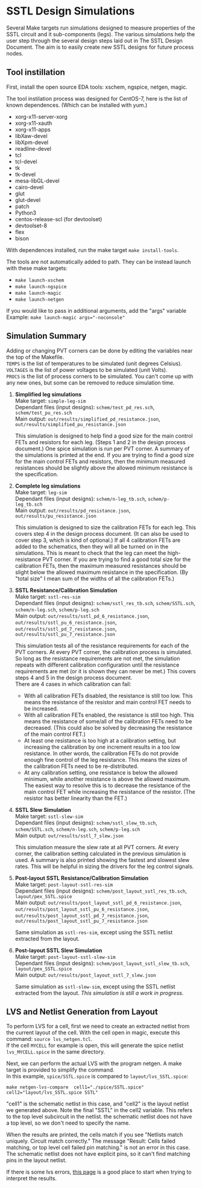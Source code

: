# SSTL Design Simulations

Several Make targets run simulations designed to measure properties of the SSTL circuit and it sub-components (legs).
The various simulations help the user step through the several design steps laid out in The SSTL Design Document.
The aim is to easily create new SSTL designs for future process nodes.

## Tool instillation

First, install the open source EDA tools: xschem, ngspice, netgen, magic.

The tool instilation process was designed for CentOS-7, here is the list of known dependences. (Which can be installed with yum.)
* xorg-x11-server-xorg
* xorg-x11-xauth
* xorg-x11-apps
* libXaw-devel
* libXpm-devel
* readline-devel
* tcl
* tcl-devel
* tk
* tk-devel
* mesa-libGL-devel
* cairo-devel
* glut
* glut-devel
* patch
* Python3
* centos-release-scl (for devtoolset)
* devtoolset-8
* flex
* bison

With dependences installed, run the make target `make install-tools`.

The tools are not automatically added to path. They can be instead launch with these make targets:
* `make launch-xschem`
* `make launch-ngspice`
* `make launch-magic`
* `make launch-netgen`

If you would like to pass in additional arguments, add the "args" variable    
Example: `make launch-magic args="-noconsole"`

## Simulation Summary

Adding or changing PVT corners can be done by editing the variables near the top of the Makefile.   
`TEMPS` is the list of temperatures to be simulated (unit degrees Celsius).   
`VOLTAGES` is the list of power voltages to be simulated (unit Volts).   
`PROCS` is the list of process corners to be simulated. You can't come up with any new ones, but some can be removed to reduce simulation time.

1. **Simplified leg simulations**      
   Make target: `simple-leg-sim`    
   Dependant files (input designs): `schem/test_pd_res.sch`, `schem/test_pu_res.sch`    
   Main output: `out/results/simplified_pd_resistance.json`, `out/results/simplified_pu_resistance.json` 

   This simulation is designed to help find a good size for the main control FETs and resistors for each leg. (Steps 1 and 2 in the design process document.) One spice simulation is run per PVT corner. A summary of the simulations is printed at the end. If you are trying to find a good size for the main control FETs and resistors, then the minimum measured resistances should be slightly above the allowed minimum resistance is the specification.

2. **Complete leg simulations**   
   Make target: `leg-sim`    
   Dependant files (input designs): `schem/n-leg_tb.sch`, `schem/p-leg_tb.sch`    
   Main output: `out/results/pd_resistance.json`, `out/results/pu_resistance.json` 

   This simulation is designed to size the calibration FETs for each leg. This covers step 4 in the design process document. (It can also be used to cover step 3, which is kind of optional.) If all 4 calibration FETs are added to the schematics, then they will all be turned on in the simulations. This is meant to check that the leg can meet the high-resistance PVT corner. If you are trying to find a good total size for the calibration FETs, then the maximum measured resistances should be slight below the allowed maximum resistance in the specification. (By "total size" I mean sum of the widths of all the calibration FETs.)

3. **SSTL Resistance/Calibration Simulation**   
   Make target: `sstl-res-sim`   
   Dependant files (input designs): `schem/sstl_res_tb.sch`, `schem/SSTL.sch`, `schem/n-leg.sch`, `schem/p-leg.sch`    
   Main output: `out/results/sstl_pd_6_resistance.json`, `out/results/sstl_pu_6_resistance.json`, `out/results/sstl_pd_7_resistance.json`, `out/results/sstl_pu_7_resistance.json` 

   This simulation tests all of the resistance requirements for each of the PVT corners. At every PVT corner, the calibration process is simulated. So long as the resistance requirements are not met, the simulation repeats with different calibration configuration until the resistance requirements are met (or it is shown they can never be met.)
   This covers steps 4 and 5 in the design process document.    
   There are 4 cases in which calibration can fail:
   * With all calibration FETs disabled, the resistance is still too low. This means the resistance of the resistor and main control FET needs to be increased.
   * With all calibration FETs enabled, the resistance is still too high. This means the resistance of some/all of the calibration FETs need to be decreased. (This could also be solved by decreasing the resistance of the main control FET.)
   * At least one resistance is too high at a calibration setting, but increasing the calibration by one increment results in a too low resistance. In other words, the calibration FETs do not provide enough fine control of the leg resistance. This means the sizes of the calibration FETs need to be re-distributed. 
   * At any calibration setting, one resistance is below the allowed minimum, while another resistance is above the allowed maximum. The easiest way to resolve this is to decrease the resistance of the main control FET while increasing the resistance of the resistor. (The resistor has better linearity than the FET.)

4. **SSTL Slew Simulation**   
   Make target: `sstl-slew-sim`   
   Dependant files (input designs): `schem/sstl_slew_tb.sch`, `schem/SSTL.sch`, `schem/n-leg.sch`, `schem/p-leg.sch`    
   Main output: `out/results/sstl_7_slew.json`

   This simulation measure the slew rate at all PVT corners. At every corner, the calibration setting calculated in the previous simulation is used. A summary is also printed showing the fastest and slowest slew rates. This will be helpful in sizing the drivers for the leg control signals. 

5. **Post-layout SSTL Resistance/Calibration Simulation**    
   Make target: `post-layout-sstl-res-sim`    
   Dependant files (input designs): `schem/post_layout_sstl_res_tb.sch`, `layout/pex_SSTL.spice`    
   Main output: `out/results/post_layout_sstl_pd_6_resistance.json`, `out/results/post_layout_sstl_pu_6_resistance.json`, `out/results/post_layout_sstl_pd_7_resistance.json`, `out/results/post_layout_sstl_pu_7_resistance.json` 

   Same simulation as `sstl-res-sim`, except using the SSTL netlist extracted from the layout.

6. **Post-layout SSTL Slew Simulation**    
   Make target: `post-layout-sstl-slew-sim`    
   Dependant files (input designs): `schem/post_layout_sstl_slew_tb.sch`, `layout/pex_SSTL.spice`    
   Main output: `out/results/post_layout_sstl_7_slew.json`

   Same simulation as `sstl-slew-sim`, except using the SSTL netlist extracted from the layout.
   *This simulation is still a work in progress.*

## LVS and Netlist Generation from Layout

To perform LVS for a cell, first we need to create an extracted netlist from the current layout of the cell. With the cell open in magic, execute this command: `source lvs_netgen.tcl`.    
If the cell `MYCELL` for example is open, this will generate the spice netlist `lvs_MYCELL.spice` in the same directory.

Next, we can perform the actual LVS with the program netgen. A make target is provided to simplify the command.   
In this example, `spice/SSTL.spice` is compared to `layout/lvs_SSTL.spice`:
```
make netgen-lvs-compare  cell1="./spice/SSTL.spice"  cell2="layout/lvs_SSTL.spice SSTL"
```
"cell1" is the schematic netlist in this case, and "cell2" is the layout netlist we generated above. Note the final "SSTL" in the cell2 variable. This refers to the top level subcircuit in the netlist. the schematic netlist does not have a top level, so we don't need to specify the name.   

When the results are printed, the cells match if you see "Netlists match uniquely. Circuit match correctly." The message "Result: Cells failed matching, or top level cell failed pin matching." is not an error in this case. The schematic netlist does not have explicit pins, so it can't find matching pins in the layout netlist.    

If there is some lvs errors, [this page](http://opencircuitdesign.com/netgen/tutorial/tutorial.html#Results) is a good place to start when trying to interpret the results.